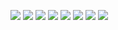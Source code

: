 
![](https://phpenthusiast.com/theme/assets/images/blog/what_is_rest_api.png)
![](https://d1jnx9ba8s6j9r.cloudfront.net/blog/wp-content/uploads/2019/06/CRUD-Operations-What-is-REST-API-Edureka-1.png)
![](https://www.kennethlange.com/wp-content/uploads/2018/10/task_api.png)
![](https://storage.googleapis.com/gweb-cloudblog-publish/images/Prag_REST_errors_1.max-900x900.png)
![](https://jaxenter.com/wp-content/uploads/2015/09/21-300x223.png)
![](https://jaxenter.com/wp-content/uploads/2015/09/3.png)
![](https://networkop.co.uk/img/rest-crud.png)
![](https://miro.medium.com/max/907/1*VQFmF4ZDoA1SeyRS3OyafA.png)

